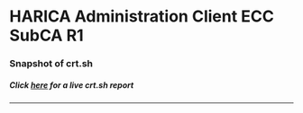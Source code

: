# HARICA Administration Client ECC SubCA R1
### Snapshot of crt.sh
##### Click [here](https://crt.sh/?q=7CB888EF740DCBFC0C20BDA44F2C2619F6D0D4598FB932D037DAF278077773A5) for a live crt.sh report

---
